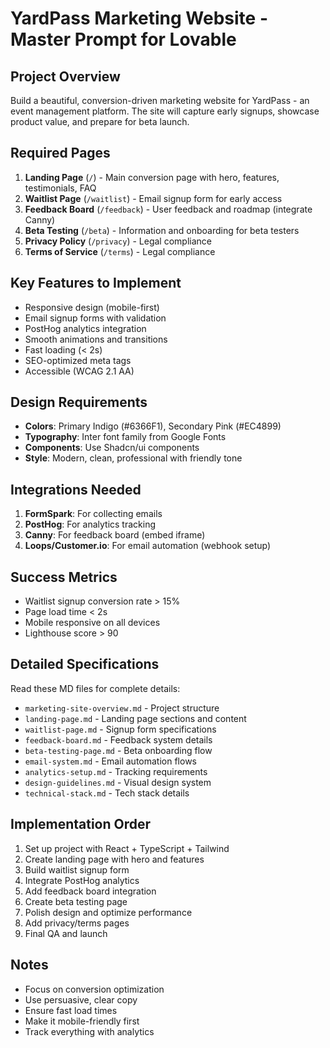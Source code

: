 # YardPass Marketing Website - Master Prompt for Lovable

## Project Overview
Build a beautiful, conversion-driven marketing website for YardPass - an event management platform. The site will capture early signups, showcase product value, and prepare for beta launch.

## Required Pages
1. **Landing Page** (`/`) - Main conversion page with hero, features, testimonials, FAQ
2. **Waitlist Page** (`/waitlist`) - Email signup form for early access
3. **Feedback Board** (`/feedback`) - User feedback and roadmap (integrate Canny)
4. **Beta Testing** (`/beta`) - Information and onboarding for beta testers
5. **Privacy Policy** (`/privacy`) - Legal compliance
6. **Terms of Service** (`/terms`) - Legal compliance

## Key Features to Implement
- Responsive design (mobile-first)
- Email signup forms with validation
- PostHog analytics integration
- Smooth animations and transitions
- Fast loading (< 2s)
- SEO-optimized meta tags
- Accessible (WCAG 2.1 AA)

## Design Requirements
- **Colors**: Primary Indigo (#6366F1), Secondary Pink (#EC4899)
- **Typography**: Inter font family from Google Fonts
- **Components**: Use Shadcn/ui components
- **Style**: Modern, clean, professional with friendly tone

## Integrations Needed
1. **FormSpark**: For collecting emails
2. **PostHog**: For analytics tracking
3. **Canny**: For feedback board (embed iframe)
4. **Loops/Customer.io**: For email automation (webhook setup)

## Success Metrics
- Waitlist signup conversion rate > 15%
- Page load time < 2s
- Mobile responsive on all devices
- Lighthouse score > 90

## Detailed Specifications
Read these MD files for complete details:
- `marketing-site-overview.md` - Project structure
- `landing-page.md` - Landing page sections and content
- `waitlist-page.md` - Signup form specifications
- `feedback-board.md` - Feedback system details
- `beta-testing-page.md` - Beta onboarding flow
- `email-system.md` - Email automation flows
- `analytics-setup.md` - Tracking requirements
- `design-guidelines.md` - Visual design system
- `technical-stack.md` - Tech stack details

## Implementation Order
1. Set up project with React + TypeScript + Tailwind
2. Create landing page with hero and features
3. Build waitlist signup form
4. Integrate PostHog analytics
5. Add feedback board integration
6. Create beta testing page
7. Polish design and optimize performance
8. Add privacy/terms pages
9. Final QA and launch

## Notes
- Focus on conversion optimization
- Use persuasive, clear copy
- Ensure fast load times
- Make it mobile-friendly first
- Track everything with analytics